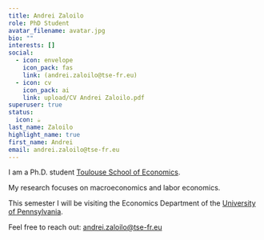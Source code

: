 ```yaml
---
title: Andrei Zaloilo
role: PhD Student
avatar_filename: avatar.jpg
bio: ""
interests: []
social:
  - icon: envelope
    icon_pack: fas
    link: (andrei.zaloilo@tse-fr.eu)
  - icon: cv
    icon_pack: ai
    link: upload/CV Andrei Zaloilo.pdf
superuser: true
status:
  icon: ☕️
last_name: Zaloilo
highlight_name: true
first_name: Andrei
email: andrei.zaloilo@tse-fr.eu
---
```

<!--StartFragment-->

I am a Ph.D. student [Toulouse School of Economics](https://www.tse-fr.eu).

My research focuses on macroeconomics and labor economics.

This semester I will be visiting the Economics Department of the [University of Pennsylvania](https://economics.sas.upenn.edu).

Feel free to reach out: [andrei.zaloilo@tse-fr.eu](mailto:andrei.zaloilo@tse-fr.eu)
<!--EndFragment-->
